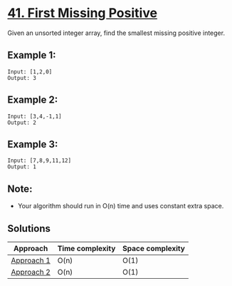 # [41. First Missing Positive](https://leetcode.com/problems/first-missing-positive/)

Given an unsorted integer array, find the smallest missing positive integer.

## Example 1:

```
Input: [1,2,0]
Output: 3
```

## Example 2:

```
Input: [3,4,-1,1]
Output: 2
```

## Example 3:

```
Input: [7,8,9,11,12]
Output: 1
```

## Note:

* Your algorithm should run in O(n) time and uses constant extra space.

## Solutions

|   Approach  | Time complexity | Space complexity |
|-------------|-----------------|------------------|
| [Approach 1](solution1.md) | O(n) | O(1) |
| [Approach 2](solution2.md) | O(n) | O(1) |